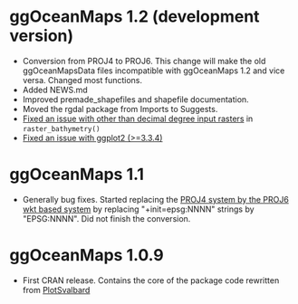 # ggOceanMaps 1.2 (development version)

* Conversion from PROJ4 to PROJ6. This change will make the old ggOceanMapsData files incompatible with ggOceanMaps 1.2 and vice versa. Changed most functions. 
* Added NEWS.md
* Improved premade_shapefiles and shapefile documentation.
* Moved the rgdal package from Imports to Suggests.
* [Fixed an issue with other than decimal degree input rasters](https://github.com/MikkoVihtakari/ggOceanMaps/issues/2) in `raster_bathymetry()`
* [Fixed an issue with ggplot2 (>=3.3.4)](https://github.com/MikkoVihtakari/ggOceanMaps/issues/3)
         
# ggOceanMaps 1.1

* Generally bug fixes. Started replacing the [PROJ4 system by the PROJ6 wkt based system](https://www.earthdatascience.org/courses/use-data-open-source-python/intro-vector-data-python/spatial-data-vector-shapefiles/epsg-proj4-coordinate-reference-system-formats-python/) by replacing "+init=epsg:NNNN" strings by "EPSG:NNNN". Did not finish the conversion. 

# ggOceanMaps 1.0.9

* First CRAN release. Contains the core of the package code rewritten from [PlotSvalbard](https://github.com/MikkoVihtakari/PlotSvalbard/)
